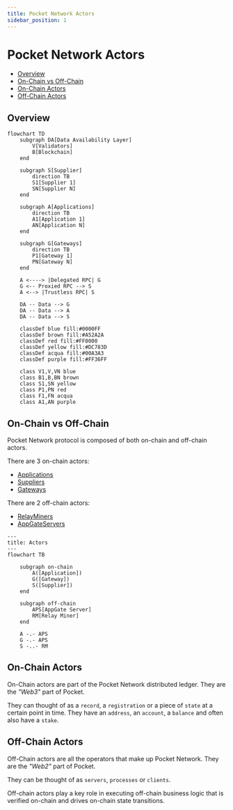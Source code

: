 ```yaml
---
title: Pocket Network Actors
sidebar_position: 1
---
```


# Pocket Network Actors <!-- omit in toc -->

- [Overview](#overview)
- [On-Chain vs Off-Chain](#on-chain-vs-off-chain)
- [On-Chain Actors](#on-chain-actors)
- [Off-Chain Actors](#off-chain-actors)

## Overview

```mermaid
flowchart TD
    subgraph DA[Data Availability Layer]
        V[Validators]
        B[Blockchain]
    end

    subgraph S[Supplier]
        direction TB
        S1[Supplier 1]
        SN[Supplier N]
    end

    subgraph A[Applications]
        direction TB
        A1[Application 1]
        AN[Application N]
    end

    subgraph G[Gateways]
        direction TB
        P1[Gateway 1]
        PN[Gateway N]
    end

    A <----> |Delegated RPC| G
    G <-- Proxied RPC --> S
    A <--> |Trustless RPC| S

    DA -- Data --> G
    DA -- Data --> A
    DA -- Data --> S

    classDef blue fill:#0000FF
    classDef brown fill:#A52A2A
    classDef red fill:#FF0000
    classDef yellow fill:#DC783D
    classDef acqua fill:#00A3A3
    classDef purple fill:#FF36FF

    class V1,V,VN blue
    class B1,B,BN brown
    class S1,SN yellow
    class P1,PN red
    class F1,FN acqua
    class A1,AN purple
```

## On-Chain vs Off-Chain

Pocket Network protocol is composed of both on-chain and off-chain actors.

There are 3 on-chain actors:

- [Applications](./application.md)
- [Suppliers](./supplier.md)
- [Gateways](./gateway.md)

There are 2 off-chain actors:

- [RelayMiners](./relay_miner.md)
- [AppGateServers](./appgate_server.md)

```mermaid
---
title: Actors
---
flowchart TB

    subgraph on-chain
        A([Application])
        G([Gateway])
        S([Supplier])
    end

    subgraph off-chain
        APS[AppGate Server]
        RM[Relay Miner]
    end

    A -.- APS
    G -.- APS
    S -..- RM
```

## On-Chain Actors

On-Chain actors are part of the Pocket Network distributed ledger. They are the
_"Web3"_ part of Pocket.

They can thought of as a `record`, a `registration` or a piece of `state` at a
certain point in time. They have an `address`, an `account`, a `balance` and often
also have a `stake`.

## Off-Chain Actors

Off-Chain actors are all the operators that make up Pocket Network. They are the
_"Web2"_ part of Pocket.

They can be thought of as `servers`, `processes` or `clients`.

Off-chain actors play a key role in executing off-chain business logic that is
verified on-chain and drives on-chain state transitions.
